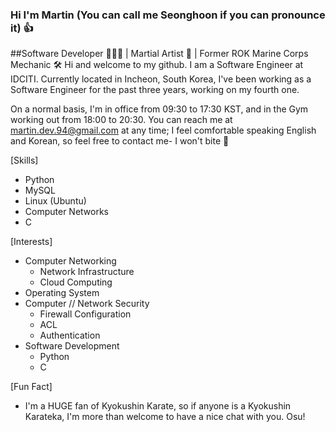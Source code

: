 ### Hi I'm Martin (You can call me Seonghoon if you can pronounce it) 👍
##Software Developer 🧑🏻‍💻 | Martial Artist 🥋 | Former ROK Marine Corps Mechanic 🛠
Hi and welcome to my github. I am a Software Engineer at IDCITI.
Currently located in Incheon, South Korea, I've been working as a Software Engineer for the past three years, working on my fourth one.

On a normal basis, I'm in office from 09:30 to 17:30 KST, and in the Gym working out from 18:00 to 20:30.
You can reach me at martin.dev.94@gmail.com at any time; I feel comfortable speaking English and Korean, so feel free to contact me- I won't bite 🤣

[Skills]
- Python
- MySQL
- Linux (Ubuntu)
- Computer Networks
- C

[Interests]
- Computer Networking
  - Network Infrastructure
  - Cloud Computing
- Operating System
- Computer // Network Security
  - Firewall Configuration
  - ACL
  - Authentication
- Software Development
  - Python
  - C

[Fun Fact]
- I'm a HUGE fan of Kyokushin Karate, so if anyone is a Kyokushin Karateka, I'm more than welcome to have a nice chat with you. Osu!

<!--
**1202martin/1202martin** is a ✨ _special_ ✨ repository because its `README.md` (this file) appears on your GitHub profile.

Here are some ideas to get you started:

- 🔭 I’m currently working on ...
- 🌱 I’m currently learning ...
- 👯 I’m looking to collaborate on ...
- 🤔 I’m looking for help with ...
- 💬 Ask me about ...
- 📫 How to reach me: ...
- 😄 Pronouns: ...
- ⚡ Fun fact: ...
-->
